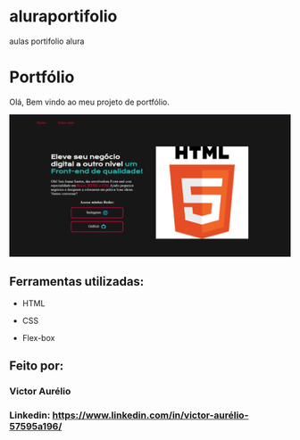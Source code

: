 # aluraportifolio
aulas portifolio alura


# Portfólio

Olá, Bem vindo ao meu projeto de portfólio.

<img src="https://github.com/victorodrigues-it/aluraportifolio/blob/main/assets/tela.png ">


## Ferramentas utilizadas:

* HTML

* CSS

* Flex-box

## Feito por:

### Victor Aurélio

### Linkedin: https://www.linkedin.com/in/victor-aurélio-57595a196/


